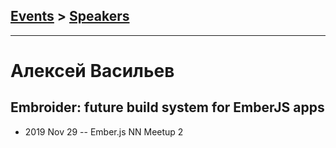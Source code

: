 ## [Events](../README.md) > [Speakers](../speakers.md)
---

# Алексей Васильев

## Embroider: future build system for EmberJS apps
- 2019 Nov 29 -- Ember.js NN Meetup 2    
